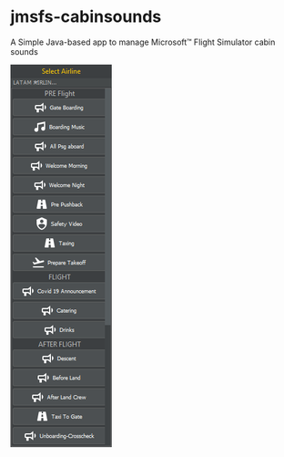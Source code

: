 # jmsfs-cabinsounds

A Simple Java-based app to manage Microsoft™ Flight Simulator cabin sounds

![alt text](https://github.com//juantoledo/jmsfs-cabinsounds/blob/master/screenshot.png?raw=true)

